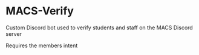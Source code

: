 # MACS-Verify

Custom Discord bot used to verify students and staff on the MACS Discord server 


Requires the members intent
